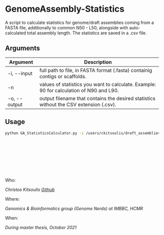 # GenomeAssembly-Statistics

A script to calculate statistics for genome/draft assemblies coming from a FASTA file, additionally to common N50 - L50, alongside with auto-calculated total assembly length. The statistics are saved in a .csv file.


## Arguments

| Argument | Description |
| --- | --- |
| -i, --input | full path to file, in FASTA format (.fasta) containig contigs or scaffolds. |
| -n | values of statistics you want to calculate. Example: 90 for calculation of N90 and L90. |
| -o, --output | output filename that contains the desired statistics without the CSV extension (.csv). |


## Usage

```bash
python GA_StatisticsCalculator.py -i /users/ckitsoulis/draft_assemblies/genome_assembly.fasta -n 50 85 90 85 -o statistics
```
&nbsp;

&nbsp;

&nbsp;

&nbsp;

Who:

*Christos Kitsoulis [Github](https://github.com/ckitsoulis)*

Where:

*Genomics & Bioinformatics group (Genome Nerds) at IMBBC, HCMR*

When:

*During master thesis, October 2021*
